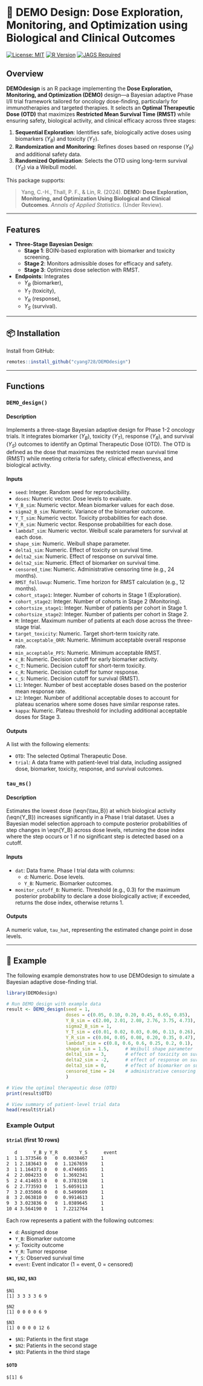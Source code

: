 
# **💊 DEMO Design: Dose Exploration, Monitoring, and Optimization using Biological and Clinical Outcomes**

<!-- badges: start -->
[![License: MIT](https://img.shields.io/badge/License-MIT-yellow.svg)](https://opensource.org/licenses/MIT)
[![R Version](https://img.shields.io/badge/R->=4.2-blue)](https://cran.r-project.org/)
[![JAGS Required](https://img.shields.io/badge/JAGS-Required-red)](http://mcmc-jags.sourceforge.net/)
<!-- badges: end -->

## Overview

**DEMOdesign** is an R package implementing the **Dose Exploration, Monitoring, and Optimization (DEMO)** design—a Bayesian adaptive Phase I/II trial framework tailored for oncology dose-finding, particularly for immunotherapies and targeted therapies. It selects an **Optimal Therapeutic Dose (OTD)** that maximizes **Restricted Mean Survival Time (RMST)** while ensuring safety, biological activity, and clinical efficacy across three stages:

1. **Sequential Exploration**: Identifies safe, biologically active doses using biomarkers ($Y_B$) and toxicity ($Y_T$).
2. **Randomization and Monitoring**: Refines doses based on response ($Y_R$) and additional safety data.
3. **Randomized Optimization**: Selects the OTD using long-term survival ($Y_S$) via a Weibull model.

This package supports:

> Yang, C.-H., Thall, P. F., & Lin, R. (2024). **DEMO: Dose Exploration, Monitoring, and Optimization Using Biological and Clinical Outcomes**. *Annals of Applied Statistics*. (Under Review).

---

## Features

- **Three-Stage Bayesian Design**:
  - **Stage 1**: BOIN-based exploration with biomarker and toxicity screening.
  - **Stage 2**: Monitors admissible doses for efficacy and safety.
  - **Stage 3**: Optimizes dose selection with RMST.
- **Endpoints**: Integrates 
  - $Y_B$ (biomarker), 
  - $Y_T$ (toxicity), 
  - $Y_R$ (response), 
  - $Y_S$ (survival).

---

## 📦 Installation

Install from GitHub:

``` r
remotes::install_github("cyang728/DEMOdesign")
```

---

## Functions

### `DEMO_design()`

#### Description
Implements a three-stage Bayesian adaptive design for Phase 1-2 oncology trials. It integrates biomarker ($Y_B$), toxicity ($Y_T$), response ($Y_R$), and survival ($Y_S$) outcomes to identify an Optimal Therapeutic Dose (OTD). The OTD is defined as the dose that maximizes the restricted mean survival time (RMST) while meeting criteria for safety, clinical effectiveness, and biological activity.

#### Inputs

- `seed`: Integer. Random seed for reproducibility.
- `doses`: Numeric vector. Dose levels to evaluate.
- `Y_B_sim`: Numeric vector. Mean biomarker values for each dose.
- `sigma2_B_sim`: Numeric. Variance of the biomarker outcome.
- `Y_T_sim`: Numeric vector. Toxicity probabilities for each dose.
- `Y_R_sim`: Numeric vector. Response probabilities for each dose.
- `lambdaT_sim`: Numeric vector. Weibull scale parameters for survival at each dose.
- `shape_sim`: Numeric. Weibull shape parameter.
- `delta1_sim`: Numeric. Effect of toxicity on survival time.
- `delta2_sim`: Numeric. Effect of response on survival time.
- `delta2_sim`: Numeric. Effect of biomarker on survival time.
- `censored_time`: Numeric. Administrative censoring time (e.g., 24 months).
- `RMST_followup`: Numeric. Time horizon for RMST calculation (e.g., 12 months).  
- `cohort_stage1`: Integer. Number of cohorts in Stage 1 (Exploration).  
- `cohort_stage2`: Integer. Number of cohorts in Stage 2 (Monitoring).  
- `cohortsize_stage1`: Integer. Number of patients per cohort in Stage 1.  
- `cohortsize_stage2`: Integer. Number of patients per cohort in Stage 2.  
- `M`: Integer. Maximum number of patients at each dose across the three-stage trial.
- `target_toxicity`: Numeric. Target short-term toxicity rate.  
- `min_acceptable_ORR`: Numeric. Minimum acceptable overall response rate.  
- `min_acceptable_PFS`: Numeric. Minimum acceptable RMST.  
- `c_B`: Numeric. Decision cutoff for early biomarker activity.  
- `c_T`: Numeric. Decision cutoff for short-term toxicity.  
- `c_R`: Numeric. Decision cutoff for tumor response.  
- `c_S`: Numeric. Decision cutoff for survival (RMST).  
- `L1`: Integer. Number of best acceptable doses based on the posterior mean response rate.
- `L2`: Integer. Number of additional acceptable doses to account for plateau scenarios where some doses have similar response rates.
- `kappa`: Numeric. Plateau threshold for including additional acceptable doses for Stage 3.

#### Outputs

A list with the following elements:

- `OTD`: The selected Optimal Therapeutic Dose.
- `trial`: A data frame with patient-level trial data, including assigned dose, biomarker, toxicity, response, and survival outcomes.

### `tau_ms()`

#### Description
Estimates the lowest dose (\eqn{\tau_B}) at which biological activity (\eqn{Y_B}) increases significantly in a Phase I trial dataset. Uses a Bayesian model selection approach to compute posterior probabilities of step changes in \eqn{Y_B} across dose levels, returning the dose index where the step occurs or 1 if no significant step is detected based on a cutoff.

#### Inputs
- `dat`: Data frame. Phase I trial data with columns:
  - `d`: Numeric. Dose levels.
  - `Y_B`: Numeric. Biomarker outcomes.
- `monitor_cutoff_B`: Numeric. Threshold (e.g., 0.3) for the maximum posterior probability to declare a dose biologically active; if exceeded, returns the dose index, otherwise returns 1.

#### Outputs

A numeric value, `tau_hat`, representing the estimated change point in dose levels.

---

## 🚀 Example

The following example demonstrates how to use DEMOdesign to simulate a Bayesian adaptive dose-finding trial.

``` r
library(DEMOdesign)

# Run DEMO_design with example data
result <- DEMO_design(seed = 1,
                      doses = c(0.05, 0.10, 0.20, 0.45, 0.65, 0.85),
                      Y_B_sim = c(2.00, 2.01, 2.08, 2.76, 3.75, 4.73),  # biomarker means
                      sigma2_B_sim = 1, 
                      Y_T_sim = c(0.01, 0.02, 0.03, 0.06, 0.13, 0.26),  # toxicity rates
                      Y_R_sim = c(0.04, 0.05, 0.08, 0.20, 0.35, 0.47),  # response rates
                      lambdaT_sim = c(0.8, 0.6, 0.6, 0.25, 0.2, 0.1),   # scale for Weibull survival
                      shape_sim = 1.5,      # Weibull shape parameter
                      delta1_sim = 3,       # effect of toxicity on survival
                      delta2_sim = -2,      # effect of response on survival
                      delta3_sim = 0,       # effect of biomarker on survival
                      censored_time = 24    # administrative censoring time 
                      )

# View the optimal therapeutic dose (OTD)
print(result$OTD)

# View summary of patient-level trial data
head(result$trial)
```

### Example Output

#### `$trial` (first 10 rows)

```txt
   d      Y_B y Y_R        Y_S      event
1  1 1.373546 0   0  0.6038467     1
2  1 2.183643 0   0  1.1267659     1
3  1 1.164371 0   0  0.4746055     1
4  2 2.004233 0   0  1.3692341     1
5  2 4.414653 0   0  0.3783198     1
6  2 2.773593 0   1  5.6059113     1
7  3 2.035066 0   0  0.5499609     1
8  3 2.063810 0   0  0.9914613     1
9  3 3.023836 0   0  1.0389645     1
10 4 3.564190 0   1  7.2212764     1
```

Each row represents a patient with the following outcomes: 
- `d`: Assigned dose 
- `Y_B`: Biomarker outcome 
- `y`: Toxicity outcome
- `Y_R`: Tumor response 
- `Y_S`: Observed survival time 
- `event`: Event indicator (1 = event, 0 = censored) 


#### `$N1`, `$N2`, `$N3` 

``` 
$N1 
[1] 3 3 3 3 6 9 

$N2 
[1] 0 0 0 0 6 9 

$N3 
[1] 0 0 0 0 12 6 
``` 
- `$N1`: Patients in the first stage 
- `$N2`: Patients in the second stage 
- `$N3`: Patients in the third stage


#### `$OTD` 
``` $[1] 6 ```
